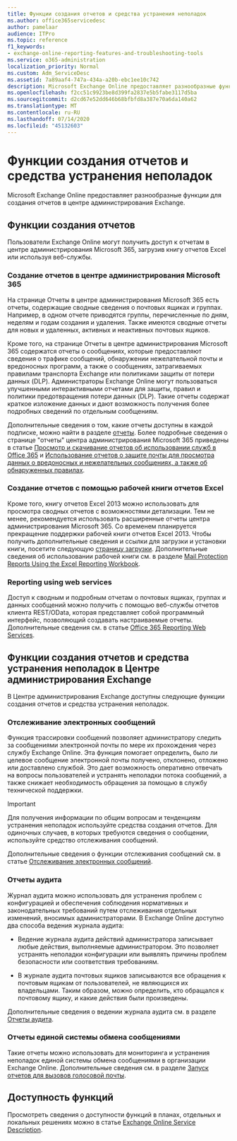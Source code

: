```yaml
---
title: Функции создания отчетов и средства устранения неполадок
ms.author: office365servicedesc
author: pamelaar
audience: ITPro
ms.topic: reference
f1_keywords:
- exchange-online-reporting-features-and-troubleshooting-tools
ms.service: o365-administration
localization_priority: Normal
ms.custom: Adm_ServiceDesc
ms.assetid: 7a89aaf4-747a-434a-a20b-ebc1ee10c742
description: Microsoft Exchange Online предоставляет разнообразные функции для создания отчетов в центре администрирования Exchange.
ms.openlocfilehash: f2cc51c9923be8d399fa2837e5b5fabe3117d5ba
ms.sourcegitcommit: d2cd67e52dd646b68bfbfd8a387e70a6da140a62
ms.translationtype: MT
ms.contentlocale: ru-RU
ms.lasthandoff: 07/14/2020
ms.locfileid: "45132603"
---
```

# <a name="reporting-features-and-troubleshooting-tools"></a>Функции создания отчетов и средства устранения неполадок

Microsoft Exchange Online предоставляет разнообразные функции для создания отчетов в центре администрирования Exchange.
  
## <a name="reporting-features"></a>Функции создания отчетов

Пользователи Exchange Online могут получить доступ к отчетам в центре администрирования Microsoft 365, загрузив книгу отчетов Excel или используя веб-службы.
  
### <a name="reporting-in-the-microsoft-365-admin-center"></a>Создание отчетов в центре администрирования Microsoft 365

На странице Отчеты в центре администрирования Microsoft 365 есть отчеты, содержащие сводные сведения о почтовых ящиках и группах. Например, в одном отчете приводятся группы, перечисленные по дням, неделям и годам создания и удаления. Также имеются сводные отчеты для новых и удаленных, активных и неактивных почтовых ящиков. 
  
Кроме того, на странице Отчеты в центре администрирования Microsoft 365 содержатся отчеты о сообщениях, которые предоставляют сведения о трафике сообщений, обнаружении нежелательной почты и вредоносных программ, а также о сообщениях, затрагиваемых правилами транспорта Exchange или политиками защиты от потери данных (DLP). Администраторы Exchange Online могут пользоваться улучшенными интерактивными отчетами для защиты, правил и политики предотвращения потери данных (DLP). Такие отчеты содержат краткое изложение данных и дают возможность получения более подробных сведений по отдельным сообщениям.
  
Дополнительные сведения о том, какие отчеты доступны в каждой подписке, можно найти в разделе [отчеты](../office-365-platform-service-description/reports.md). Более подробные сведения о странице "отчеты" центра администрирования Microsoft 365 приведены в статье [Просмотр и скачивание отчетов об использовании служб в Office 365](https://go.microsoft.com/fwlink/p/?LinkId=401187) и [Использование отчетов о защите почты для просмотра данных о вредоносных и нежелательных сообщениях, а также об обнаруженных правилах](https://go.microsoft.com/fwlink/p/?LinkID=401102).
  
### <a name="reporting-using-the-excel-reporting-workbook"></a>Создание отчетов с помощью рабочей книги отчетов Excel

Кроме того, книгу отчетов Excel 2013 можно использовать для просмотра сводных отчетов с возможностями детализации. Тем не менее, рекомендуется использовать расширенные отчеты центра администрирования Microsoft 365. Со временем планируется прекращение поддержки рабочей книги отчетов Excel 2013. Чтобы получить дополнительные сведения и ссылки для загрузки и установки книги, посетите следующую [страницу загрузки](https://go.microsoft.com/fwlink/p/?LinkId=271776). Дополнительные сведения об использовании рабочей книги см. в разделе [Mail Protection Reports Using the Excel Reporting Workbook](https://go.microsoft.com/fwlink/p/?LinkId=285211).     
  
### <a name="reporting-using-web-services"></a>Reporting using web services

Доступ к сводным и подробным отчетам о почтовых ящиках, группах и данных сообщений можно получить с помощью веб-службы отчетов клиента REST/OData, которая представляет собой программный интерфейс, позволяющий создавать настраиваемые отчеты. Дополнительные сведения см. в статье [Office 365 Reporting Web Services](https://go.microsoft.com/fwlink/p/?LinkId=287041).
  
## <a name="reporting-features-and-troubleshooting-tools-in-the-eac"></a>Функции создания отчетов и средства устранения неполадок в Центре администрирования Exchange

В Центре администрирования Exchange доступны следующие функции создания отчетов и средства устранения неполадок.
  
### <a name="trace-an-email-message"></a>Отслеживание электронных сообщений

Функция трассировки сообщений позволяет администратору следить за сообщениями электронной почты по мере их прохождения через службу Exchange Online. Эта функция помогает определить, было ли целевое сообщение электронной почты получено, отклонено, отложено или доставлено службой. Это дает возможность оперативно отвечать на вопросы пользователей и устранять неполадки потока сообщений, а также снижает необходимость обращения за помощью в службу технической поддержки.
  
> [!IMPORTANT]
> Для получения информации по общим вопросам и тенденциям устранения неполадок используйте средства создания отчетов. Для одиночных случаев, в которых требуются сведения о сообщении, используйте средство отслеживания сообщений. 
  
Дополнительные сведения о функции отслеживания сообщений см. в статье [Отслеживание электронных сообщений](https://go.microsoft.com/fwlink/p/?LinkId=271777).
  
### <a name="auditing-reports"></a>Отчеты аудита

Журнал аудита можно использовать для устранения проблем с конфигурацией и обеспечения соблюдения нормативных и законодательных требований путем отслеживания отдельных изменений, вносимых администраторами. В Exchange Online доступно два способа ведения журнала аудита:
  
- Ведение журнала аудита действий администратора записывает любые действия, выполняемые администратором. Это позволяет устранять неполадки конфигурации или выявлять причины проблем безопасности или соответствия требованиям. 
    
- В журнале аудита почтовых ящиков записываются все обращения к почтовым ящикам от пользователей, не являющихся их владельцами. Таким образом, можно определить, кто обращался к почтовому ящику, и какие действия были произведены. 
    
Дополнительные сведения о ведении журнала аудита см. в разделе [Отчеты аудита](https://go.microsoft.com/fwlink/p/?LinkId=271779).
  
### <a name="unified-messaging-reports"></a>Отчеты единой системы обмена сообщениями

Такие отчеты можно использовать для мониторинга и устранения неполадок единой системы обмена сообщениями в организации Exchange Online. Дополнительные сведения см. в разделе [Запуск отчетов для вызовов голосовой почты](https://go.microsoft.com/fwlink/p/?LinkId=287042).
  
## <a name="feature-availability"></a>Доступность функций

Просмотреть сведения о доступности функций в планах, отдельных и локальных решениях можно в статье [Exchange Online Service Description](exchange-online-service-description.md).
  

